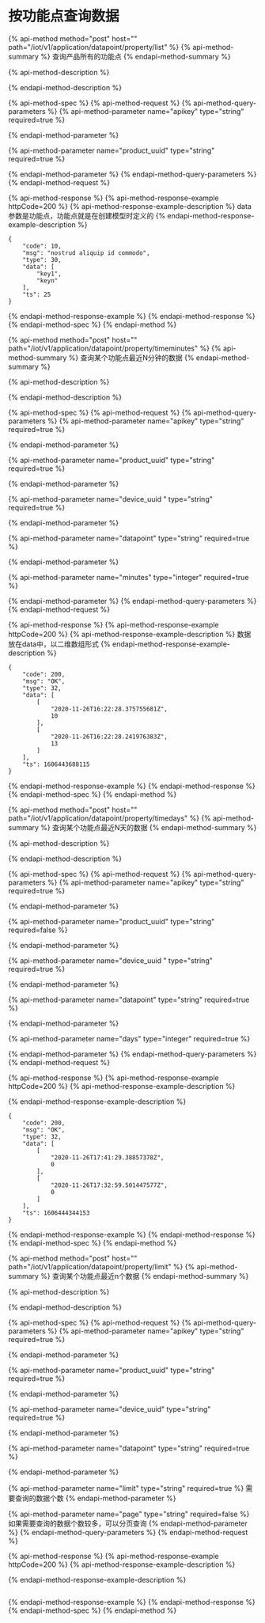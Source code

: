 # 按功能点查询数据

{% api-method method="post" host="" path="/iot/v1/application/datapoint/property/list" %}
{% api-method-summary %}
查询产品所有的功能点
{% endapi-method-summary %}

{% api-method-description %}

{% endapi-method-description %}

{% api-method-spec %}
{% api-method-request %}
{% api-method-query-parameters %}
{% api-method-parameter name="apikey" type="string" required=true %}

{% endapi-method-parameter %}

{% api-method-parameter name="product\_uuid" type="string" required=true %}

{% endapi-method-parameter %}
{% endapi-method-query-parameters %}
{% endapi-method-request %}

{% api-method-response %}
{% api-method-response-example httpCode=200 %}
{% api-method-response-example-description %}
data参数是功能点，功能点就是在创建模型时定义的
{% endapi-method-response-example-description %}

```
{
	"code": 10,
	"msg": "nostrud aliquip id commodo",
	"type": 30,
	"data": [
		"key1",
		"keyn"
	],
	"ts": 25
}
```
{% endapi-method-response-example %}
{% endapi-method-response %}
{% endapi-method-spec %}
{% endapi-method %}

{% api-method method="post" host="" path="/iot/v1/application/datapoint/property/timeminutes" %}
{% api-method-summary %}
查询某个功能点最近N分钟的数据
{% endapi-method-summary %}

{% api-method-description %}

{% endapi-method-description %}

{% api-method-spec %}
{% api-method-request %}
{% api-method-query-parameters %}
{% api-method-parameter name="apikey" type="string" required=true %}

{% endapi-method-parameter %}

{% api-method-parameter name="product\_uuid" type="string" required=true %}

{% endapi-method-parameter %}

{% api-method-parameter name="device\_uuid	" type="string" required=true %}

{% endapi-method-parameter %}

{% api-method-parameter name="datapoint" type="string" required=true %}

{% endapi-method-parameter %}

{% api-method-parameter name="minutes" type="integer" required=true %}
 
{% endapi-method-parameter %}
{% endapi-method-query-parameters %}
{% endapi-method-request %}

{% api-method-response %}
{% api-method-response-example httpCode=200 %}
{% api-method-response-example-description %}
数据放在data中，以二维数组形式
{% endapi-method-response-example-description %}

```
{
	"code": 200,
	"msg": "OK",
	"type": 32,
	"data": [
		[
			"2020-11-26T16:22:28.375755681Z",
			10
		],
		[
			"2020-11-26T16:22:28.241976383Z",
			13
		]
	],
	"ts": 1606443688115
}
```
{% endapi-method-response-example %}
{% endapi-method-response %}
{% endapi-method-spec %}
{% endapi-method %}

{% api-method method="post" host="" path="/iot/v1/application/datapoint/property/timedays" %}
{% api-method-summary %}
查询某个功能点最近N天的数据
{% endapi-method-summary %}

{% api-method-description %}

{% endapi-method-description %}

{% api-method-spec %}
{% api-method-request %}
{% api-method-query-parameters %}
{% api-method-parameter name="apikey" type="string" required=true %}

{% endapi-method-parameter %}

{% api-method-parameter name="product\_uuid" type="string" required=false %}

{% endapi-method-parameter %}

{% api-method-parameter name="device\_uuid	" type="string" required=true %}

{% endapi-method-parameter %}

{% api-method-parameter name="datapoint" type="string" required=true %}

{% endapi-method-parameter %}

{% api-method-parameter name="days" type="integer" required=true %}

{% endapi-method-parameter %}
{% endapi-method-query-parameters %}
{% endapi-method-request %}

{% api-method-response %}
{% api-method-response-example httpCode=200 %}
{% api-method-response-example-description %}

{% endapi-method-response-example-description %}

```
{
    "code": 200,
    "msg": "OK",
    "type": 32,
    "data": [
        [
            "2020-11-26T17:41:29.38857378Z",
            0
        ],
        [
            "2020-11-26T17:32:59.501447577Z",
            0
        ]
    ],
    "ts": 1606444344153
}
```
{% endapi-method-response-example %}
{% endapi-method-response %}
{% endapi-method-spec %}
{% endapi-method %}

{% api-method method="post" host="" path="/iot/v1/application/datapoint/property/limit" %}
{% api-method-summary %}
查询某个功能点最近n个数据
{% endapi-method-summary %}

{% api-method-description %}

{% endapi-method-description %}

{% api-method-spec %}
{% api-method-request %}
{% api-method-query-parameters %}
{% api-method-parameter name="apikey" type="string" required=true %}

{% endapi-method-parameter %}

{% api-method-parameter name="product\_uuid" type="string" required=true %}

{% endapi-method-parameter %}

{% api-method-parameter name="device\_uuid" type="string" required=true %}

{% endapi-method-parameter %}

{% api-method-parameter name="datapoint" type="string" required=true %}

{% endapi-method-parameter %}

{% api-method-parameter name="limit" type="string" required=true %}
需要查询的数据个数
{% endapi-method-parameter %}

{% api-method-parameter name="page" type="string" required=false %}
如果需要查询的数据个数较多，可以分页查询
{% endapi-method-parameter %}
{% endapi-method-query-parameters %}
{% endapi-method-request %}

{% api-method-response %}
{% api-method-response-example httpCode=200 %}
{% api-method-response-example-description %}

{% endapi-method-response-example-description %}

```

```
{% endapi-method-response-example %}
{% endapi-method-response %}
{% endapi-method-spec %}
{% endapi-method %}

